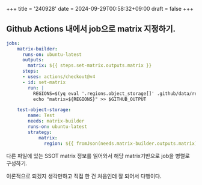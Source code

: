 +++
title = '240928'
date = 2024-09-29T00:58:32+09:00
draft = false
+++

## Github Actions 내에서 job으로 matrix 지정하기.

```yml
jobs:
    matrix-builder:
      runs-on: ubuntu-latest
      outputs:
        matrix: ${{ steps.set-matrix.outputs.matrix }}
      steps:
      - uses: actions/checkout@v4
      - id: set-matrix
        run: |
          REGIONS=$(yq eval '.regions.object_storage[]' .github/data/region.yml | jq -R -s -c 'split("\n") | map(select(length > 0))')
          echo "matrix=${REGIONS}" >> $GITHUB_OUTPUT

    test-object-storage:
        name: Test
        needs: matrix-builder
        runs-on: ubuntu-latest
        strategy:
            matrix:
              region: ${{ fromJson(needs.matrix-builder.outputs.matrix) }}
```

다른 파일에 있는 SSOT matrix 정보를 읽어와서 해당 matrix기반으로 job을 병렬로 구성하기.

이론적으로 되겠지 생각만하고 직접 한 건 처음인데 잘 되어서 다행이다.